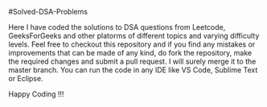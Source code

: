 #Solved-DSA-Problems

Here I have coded the solutions to DSA questions from Leetcode, GeeksForGeeks and other platorms of different topics and varying difficulty levels. Feel free to checkout this repository and if you find any mistakes or improvements that can be made of any kind, do fork the repository, make the required changes and submit a pull request. I will surely merge it to the master branch.
You can run the code in any IDE like VS Code, Sublime Text or Eclipse.

Happy Coding !!!
